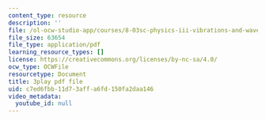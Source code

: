 ```yaml
---
content_type: resource
description: ''
file: /ol-ocw-studio-app/courses/8-03sc-physics-iii-vibrations-and-waves-fall-2016/c7ed6fbb11d73affa6fd150fa2daa146_J1uHGy1tRmM.pdf
file_size: 63654
file_type: application/pdf
learning_resource_types: []
license: https://creativecommons.org/licenses/by-nc-sa/4.0/
ocw_type: OCWFile
resourcetype: Document
title: 3play pdf file
uid: c7ed6fbb-11d7-3aff-a6fd-150fa2daa146
video_metadata:
  youtube_id: null
---
```

